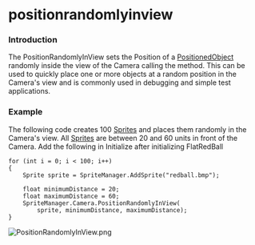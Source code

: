 # positionrandomlyinview

### Introduction

The PositionRandomlyInView sets the Position of a [PositionedObject](../../../../frb/docs/index.php) randomly inside the view of the Camera calling the method. This can be used to quickly place one or more objects at a random position in the Camera's view and is commonly used in debugging and simple test applications.

### Example

The following code creates 100 [Sprites](../../../../frb/docs/index.php) and places them randomly in the Camera's view. All [Sprites](../../../../frb/docs/index.php) are between 20 and 60 units in front of the Camera. Add the following in Initialize after initializing FlatRedBall

```
for (int i = 0; i < 100; i++)
{
    Sprite sprite = SpriteManager.AddSprite("redball.bmp");

    float minimumDistance = 20;
    float maximumDistance = 60;
    SpriteManager.Camera.PositionRandomlyInView(
        sprite, minimumDistance, maximumDistance);
}
```

![PositionRandomlyInView.png](../../../../media/migrated_media-PositionRandomlyInView.png)
